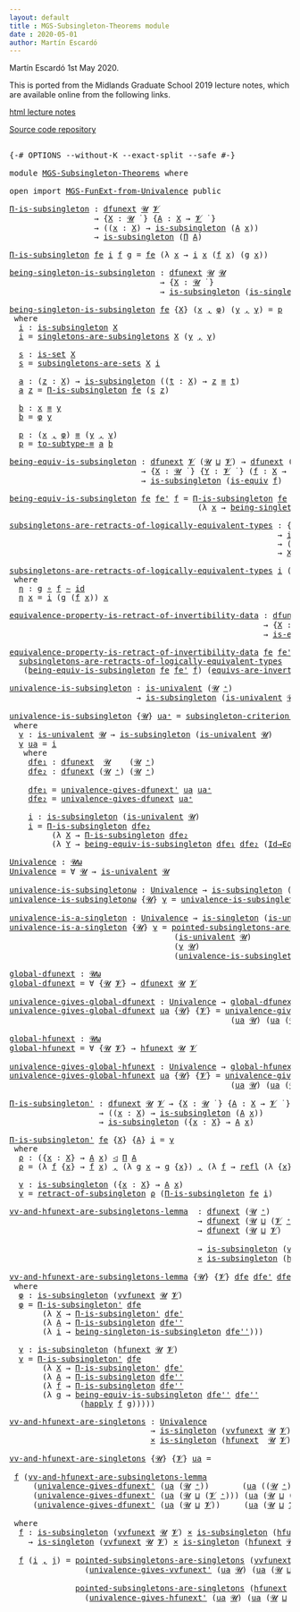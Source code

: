 ```yaml
---
layout: default
title : MGS-Subsingleton-Theorems module
date : 2020-05-01
author: Martín Escardó
---
```


Martín Escardó 1st May 2020.

This is ported from the Midlands Graduate School 2019 lecture notes, which are available online from the following links.

[html lecture notes](https://www.cs.bham.ac.uk/~mhe/HoTT-UF-in-Agda-Lecture-Notes/HoTT-UF-Agda.html)

[Source code repository](https://github.com/martinescardo/HoTT-UF-Agda-Lecture-Notes)

<pre class="Agda">

<a id="256" class="Symbol">{-#</a> <a id="260" class="Keyword">OPTIONS</a> <a id="268" class="Pragma">--without-K</a> <a id="280" class="Pragma">--exact-split</a> <a id="294" class="Pragma">--safe</a> <a id="301" class="Symbol">#-}</a>

<a id="306" class="Keyword">module</a> <a id="313" href="MGS-Subsingleton-Theorems.html" class="Module">MGS-Subsingleton-Theorems</a> <a id="339" class="Keyword">where</a>

<a id="346" class="Keyword">open</a> <a id="351" class="Keyword">import</a> <a id="358" href="MGS-FunExt-from-Univalence.html" class="Module">MGS-FunExt-from-Univalence</a> <a id="385" class="Keyword">public</a>

<a id="Π-is-subsingleton"></a><a id="393" href="MGS-Subsingleton-Theorems.html#393" class="Function">Π-is-subsingleton</a> <a id="411" class="Symbol">:</a> <a id="413" href="MGS-FunExt-from-Univalence.html#2039" class="Function">dfunext</a> <a id="421" href="Universes.html#260" class="Generalizable">𝓤</a> <a id="423" href="Universes.html#262" class="Generalizable">𝓥</a>
                  <a id="443" class="Symbol">→</a> <a id="445" class="Symbol">{</a><a id="446" href="MGS-Subsingleton-Theorems.html#446" class="Bound">X</a> <a id="448" class="Symbol">:</a> <a id="450" href="Universes.html#260" class="Generalizable">𝓤</a> <a id="452" href="Universes.html#403" class="Function Operator">̇</a> <a id="454" class="Symbol">}</a> <a id="456" class="Symbol">{</a><a id="457" href="MGS-Subsingleton-Theorems.html#457" class="Bound">A</a> <a id="459" class="Symbol">:</a> <a id="461" href="MGS-Subsingleton-Theorems.html#446" class="Bound">X</a> <a id="463" class="Symbol">→</a> <a id="465" href="Universes.html#262" class="Generalizable">𝓥</a> <a id="467" href="Universes.html#403" class="Function Operator">̇</a> <a id="469" class="Symbol">}</a>
                  <a id="489" class="Symbol">→</a> <a id="491" class="Symbol">((</a><a id="493" href="MGS-Subsingleton-Theorems.html#493" class="Bound">x</a> <a id="495" class="Symbol">:</a> <a id="497" href="MGS-Subsingleton-Theorems.html#446" class="Bound">X</a><a id="498" class="Symbol">)</a> <a id="500" class="Symbol">→</a> <a id="502" href="MGS-Basic-UF.html#743" class="Function">is-subsingleton</a> <a id="518" class="Symbol">(</a><a id="519" href="MGS-Subsingleton-Theorems.html#457" class="Bound">A</a> <a id="521" href="MGS-Subsingleton-Theorems.html#493" class="Bound">x</a><a id="522" class="Symbol">))</a>
                  <a id="543" class="Symbol">→</a> <a id="545" href="MGS-Basic-UF.html#743" class="Function">is-subsingleton</a> <a id="561" class="Symbol">(</a><a id="562" href="MGS-MLTT.html#3562" class="Function">Π</a> <a id="564" href="MGS-Subsingleton-Theorems.html#457" class="Bound">A</a><a id="565" class="Symbol">)</a>

<a id="568" href="MGS-Subsingleton-Theorems.html#393" class="Function">Π-is-subsingleton</a> <a id="586" href="MGS-Subsingleton-Theorems.html#586" class="Bound">fe</a> <a id="589" href="MGS-Subsingleton-Theorems.html#589" class="Bound">i</a> <a id="591" href="MGS-Subsingleton-Theorems.html#591" class="Bound">f</a> <a id="593" href="MGS-Subsingleton-Theorems.html#593" class="Bound">g</a> <a id="595" class="Symbol">=</a> <a id="597" href="MGS-Subsingleton-Theorems.html#586" class="Bound">fe</a> <a id="600" class="Symbol">(λ</a> <a id="603" href="MGS-Subsingleton-Theorems.html#603" class="Bound">x</a> <a id="605" class="Symbol">→</a> <a id="607" href="MGS-Subsingleton-Theorems.html#589" class="Bound">i</a> <a id="609" href="MGS-Subsingleton-Theorems.html#603" class="Bound">x</a> <a id="611" class="Symbol">(</a><a id="612" href="MGS-Subsingleton-Theorems.html#591" class="Bound">f</a> <a id="614" href="MGS-Subsingleton-Theorems.html#603" class="Bound">x</a><a id="615" class="Symbol">)</a> <a id="617" class="Symbol">(</a><a id="618" href="MGS-Subsingleton-Theorems.html#593" class="Bound">g</a> <a id="620" href="MGS-Subsingleton-Theorems.html#603" class="Bound">x</a><a id="621" class="Symbol">))</a>

<a id="being-singleton-is-subsingleton"></a><a id="625" href="MGS-Subsingleton-Theorems.html#625" class="Function">being-singleton-is-subsingleton</a> <a id="657" class="Symbol">:</a> <a id="659" href="MGS-FunExt-from-Univalence.html#2039" class="Function">dfunext</a> <a id="667" href="Universes.html#260" class="Generalizable">𝓤</a> <a id="669" href="Universes.html#260" class="Generalizable">𝓤</a>
                                <a id="703" class="Symbol">→</a> <a id="705" class="Symbol">{</a><a id="706" href="MGS-Subsingleton-Theorems.html#706" class="Bound">X</a> <a id="708" class="Symbol">:</a> <a id="710" href="Universes.html#260" class="Generalizable">𝓤</a> <a id="712" href="Universes.html#403" class="Function Operator">̇</a> <a id="714" class="Symbol">}</a>
                                <a id="748" class="Symbol">→</a> <a id="750" href="MGS-Basic-UF.html#743" class="Function">is-subsingleton</a> <a id="766" class="Symbol">(</a><a id="767" href="MGS-Basic-UF.html#428" class="Function">is-singleton</a> <a id="780" href="MGS-Subsingleton-Theorems.html#706" class="Bound">X</a><a id="781" class="Symbol">)</a>

<a id="784" href="MGS-Subsingleton-Theorems.html#625" class="Function">being-singleton-is-subsingleton</a> <a id="816" href="MGS-Subsingleton-Theorems.html#816" class="Bound">fe</a> <a id="819" class="Symbol">{</a><a id="820" href="MGS-Subsingleton-Theorems.html#820" class="Bound">X</a><a id="821" class="Symbol">}</a> <a id="823" class="Symbol">(</a><a id="824" href="MGS-Subsingleton-Theorems.html#824" class="Bound">x</a> <a id="826" href="MGS-MLTT.html#2929" class="InductiveConstructor Operator">,</a> <a id="828" href="MGS-Subsingleton-Theorems.html#828" class="Bound">φ</a><a id="829" class="Symbol">)</a> <a id="831" class="Symbol">(</a><a id="832" href="MGS-Subsingleton-Theorems.html#832" class="Bound">y</a> <a id="834" href="MGS-MLTT.html#2929" class="InductiveConstructor Operator">,</a> <a id="836" href="MGS-Subsingleton-Theorems.html#836" class="Bound">γ</a><a id="837" class="Symbol">)</a> <a id="839" class="Symbol">=</a> <a id="841" href="MGS-Subsingleton-Theorems.html#1080" class="Function">p</a>
 <a id="844" class="Keyword">where</a>
  <a id="852" href="MGS-Subsingleton-Theorems.html#852" class="Function">i</a> <a id="854" class="Symbol">:</a> <a id="856" href="MGS-Basic-UF.html#743" class="Function">is-subsingleton</a> <a id="872" href="MGS-Subsingleton-Theorems.html#820" class="Bound">X</a>
  <a id="876" href="MGS-Subsingleton-Theorems.html#852" class="Function">i</a> <a id="878" class="Symbol">=</a> <a id="880" href="MGS-Basic-UF.html#886" class="Function">singletons-are-subsingletons</a> <a id="909" href="MGS-Subsingleton-Theorems.html#820" class="Bound">X</a> <a id="911" class="Symbol">(</a><a id="912" href="MGS-Subsingleton-Theorems.html#832" class="Bound">y</a> <a id="914" href="MGS-MLTT.html#2929" class="InductiveConstructor Operator">,</a> <a id="916" href="MGS-Subsingleton-Theorems.html#836" class="Bound">γ</a><a id="917" class="Symbol">)</a>

  <a id="922" href="MGS-Subsingleton-Theorems.html#922" class="Function">s</a> <a id="924" class="Symbol">:</a> <a id="926" href="MGS-Basic-UF.html#1929" class="Function">is-set</a> <a id="933" href="MGS-Subsingleton-Theorems.html#820" class="Bound">X</a>
  <a id="937" href="MGS-Subsingleton-Theorems.html#922" class="Function">s</a> <a id="939" class="Symbol">=</a> <a id="941" href="MGS-hlevels.html#2545" class="Function">subsingletons-are-sets</a> <a id="964" href="MGS-Subsingleton-Theorems.html#820" class="Bound">X</a> <a id="966" href="MGS-Subsingleton-Theorems.html#852" class="Function">i</a>

  <a id="971" href="MGS-Subsingleton-Theorems.html#971" class="Function">a</a> <a id="973" class="Symbol">:</a> <a id="975" class="Symbol">(</a><a id="976" href="MGS-Subsingleton-Theorems.html#976" class="Bound">z</a> <a id="978" class="Symbol">:</a> <a id="980" href="MGS-Subsingleton-Theorems.html#820" class="Bound">X</a><a id="981" class="Symbol">)</a> <a id="983" class="Symbol">→</a> <a id="985" href="MGS-Basic-UF.html#743" class="Function">is-subsingleton</a> <a id="1001" class="Symbol">((</a><a id="1003" href="MGS-Subsingleton-Theorems.html#1003" class="Bound">t</a> <a id="1005" class="Symbol">:</a> <a id="1007" href="MGS-Subsingleton-Theorems.html#820" class="Bound">X</a><a id="1008" class="Symbol">)</a> <a id="1010" class="Symbol">→</a> <a id="1012" href="MGS-Subsingleton-Theorems.html#976" class="Bound">z</a> <a id="1014" href="MGS-MLTT.html#4207" class="Datatype Operator">≡</a> <a id="1016" href="MGS-Subsingleton-Theorems.html#1003" class="Bound">t</a><a id="1017" class="Symbol">)</a>
  <a id="1021" href="MGS-Subsingleton-Theorems.html#971" class="Function">a</a> <a id="1023" href="MGS-Subsingleton-Theorems.html#1023" class="Bound">z</a> <a id="1025" class="Symbol">=</a> <a id="1027" href="MGS-Subsingleton-Theorems.html#393" class="Function">Π-is-subsingleton</a> <a id="1045" href="MGS-Subsingleton-Theorems.html#816" class="Bound">fe</a> <a id="1048" class="Symbol">(</a><a id="1049" href="MGS-Subsingleton-Theorems.html#922" class="Function">s</a> <a id="1051" href="MGS-Subsingleton-Theorems.html#1023" class="Bound">z</a><a id="1052" class="Symbol">)</a>

  <a id="1057" href="MGS-Subsingleton-Theorems.html#1057" class="Function">b</a> <a id="1059" class="Symbol">:</a> <a id="1061" href="MGS-Subsingleton-Theorems.html#824" class="Bound">x</a> <a id="1063" href="MGS-MLTT.html#4207" class="Datatype Operator">≡</a> <a id="1065" href="MGS-Subsingleton-Theorems.html#832" class="Bound">y</a>
  <a id="1069" href="MGS-Subsingleton-Theorems.html#1057" class="Function">b</a> <a id="1071" class="Symbol">=</a> <a id="1073" href="MGS-Subsingleton-Theorems.html#828" class="Bound">φ</a> <a id="1075" href="MGS-Subsingleton-Theorems.html#832" class="Bound">y</a>

  <a id="1080" href="MGS-Subsingleton-Theorems.html#1080" class="Function">p</a> <a id="1082" class="Symbol">:</a> <a id="1084" class="Symbol">(</a><a id="1085" href="MGS-Subsingleton-Theorems.html#824" class="Bound">x</a> <a id="1087" href="MGS-MLTT.html#2929" class="InductiveConstructor Operator">,</a> <a id="1089" href="MGS-Subsingleton-Theorems.html#828" class="Bound">φ</a><a id="1090" class="Symbol">)</a> <a id="1092" href="MGS-MLTT.html#4207" class="Datatype Operator">≡</a> <a id="1094" class="Symbol">(</a><a id="1095" href="MGS-Subsingleton-Theorems.html#832" class="Bound">y</a> <a id="1097" href="MGS-MLTT.html#2929" class="InductiveConstructor Operator">,</a> <a id="1099" href="MGS-Subsingleton-Theorems.html#836" class="Bound">γ</a><a id="1100" class="Symbol">)</a>
  <a id="1104" href="MGS-Subsingleton-Theorems.html#1080" class="Function">p</a> <a id="1106" class="Symbol">=</a> <a id="1108" href="MGS-Solved-Exercises.html#4076" class="Function">to-subtype-≡</a> <a id="1121" href="MGS-Subsingleton-Theorems.html#971" class="Function">a</a> <a id="1123" href="MGS-Subsingleton-Theorems.html#1057" class="Function">b</a>

<a id="being-equiv-is-subsingleton"></a><a id="1126" href="MGS-Subsingleton-Theorems.html#1126" class="Function">being-equiv-is-subsingleton</a> <a id="1154" class="Symbol">:</a> <a id="1156" href="MGS-FunExt-from-Univalence.html#2039" class="Function">dfunext</a> <a id="1164" href="Universes.html#262" class="Generalizable">𝓥</a> <a id="1166" class="Symbol">(</a><a id="1167" href="Universes.html#260" class="Generalizable">𝓤</a> <a id="1169" href="Agda.Primitive.html#636" class="Primitive Operator">⊔</a> <a id="1171" href="Universes.html#262" class="Generalizable">𝓥</a><a id="1172" class="Symbol">)</a> <a id="1174" class="Symbol">→</a> <a id="1176" href="MGS-FunExt-from-Univalence.html#2039" class="Function">dfunext</a> <a id="1184" class="Symbol">(</a><a id="1185" href="Universes.html#260" class="Generalizable">𝓤</a> <a id="1187" href="Agda.Primitive.html#636" class="Primitive Operator">⊔</a> <a id="1189" href="Universes.html#262" class="Generalizable">𝓥</a><a id="1190" class="Symbol">)</a> <a id="1192" class="Symbol">(</a><a id="1193" href="Universes.html#260" class="Generalizable">𝓤</a> <a id="1195" href="Agda.Primitive.html#636" class="Primitive Operator">⊔</a> <a id="1197" href="Universes.html#262" class="Generalizable">𝓥</a><a id="1198" class="Symbol">)</a>
                            <a id="1228" class="Symbol">→</a> <a id="1230" class="Symbol">{</a><a id="1231" href="MGS-Subsingleton-Theorems.html#1231" class="Bound">X</a> <a id="1233" class="Symbol">:</a> <a id="1235" href="Universes.html#260" class="Generalizable">𝓤</a> <a id="1237" href="Universes.html#403" class="Function Operator">̇</a> <a id="1239" class="Symbol">}</a> <a id="1241" class="Symbol">{</a><a id="1242" href="MGS-Subsingleton-Theorems.html#1242" class="Bound">Y</a> <a id="1244" class="Symbol">:</a> <a id="1246" href="Universes.html#262" class="Generalizable">𝓥</a> <a id="1248" href="Universes.html#403" class="Function Operator">̇</a> <a id="1250" class="Symbol">}</a> <a id="1252" class="Symbol">(</a><a id="1253" href="MGS-Subsingleton-Theorems.html#1253" class="Bound">f</a> <a id="1255" class="Symbol">:</a> <a id="1257" href="MGS-Subsingleton-Theorems.html#1231" class="Bound">X</a> <a id="1259" class="Symbol">→</a> <a id="1261" href="MGS-Subsingleton-Theorems.html#1242" class="Bound">Y</a><a id="1262" class="Symbol">)</a>
                            <a id="1292" class="Symbol">→</a> <a id="1294" href="MGS-Basic-UF.html#743" class="Function">is-subsingleton</a> <a id="1310" class="Symbol">(</a><a id="1311" href="MGS-Equivalences.html#868" class="Function">is-equiv</a> <a id="1320" href="MGS-Subsingleton-Theorems.html#1253" class="Bound">f</a><a id="1321" class="Symbol">)</a>

<a id="1324" href="MGS-Subsingleton-Theorems.html#1126" class="Function">being-equiv-is-subsingleton</a> <a id="1352" href="MGS-Subsingleton-Theorems.html#1352" class="Bound">fe</a> <a id="1355" href="MGS-Subsingleton-Theorems.html#1355" class="Bound">fe&#39;</a> <a id="1359" href="MGS-Subsingleton-Theorems.html#1359" class="Bound">f</a> <a id="1361" class="Symbol">=</a> <a id="1363" href="MGS-Subsingleton-Theorems.html#393" class="Function">Π-is-subsingleton</a> <a id="1381" href="MGS-Subsingleton-Theorems.html#1352" class="Bound">fe</a>
                                        <a id="1424" class="Symbol">(λ</a> <a id="1427" href="MGS-Subsingleton-Theorems.html#1427" class="Bound">x</a> <a id="1429" class="Symbol">→</a> <a id="1431" href="MGS-Subsingleton-Theorems.html#625" class="Function">being-singleton-is-subsingleton</a> <a id="1463" href="MGS-Subsingleton-Theorems.html#1355" class="Bound">fe&#39;</a><a id="1466" class="Symbol">)</a>

<a id="subsingletons-are-retracts-of-logically-equivalent-types"></a><a id="1469" href="MGS-Subsingleton-Theorems.html#1469" class="Function">subsingletons-are-retracts-of-logically-equivalent-types</a> <a id="1526" class="Symbol">:</a> <a id="1528" class="Symbol">{</a><a id="1529" href="MGS-Subsingleton-Theorems.html#1529" class="Bound">X</a> <a id="1531" class="Symbol">:</a> <a id="1533" href="Universes.html#260" class="Generalizable">𝓤</a> <a id="1535" href="Universes.html#403" class="Function Operator">̇</a> <a id="1537" class="Symbol">}</a> <a id="1539" class="Symbol">{</a><a id="1540" href="MGS-Subsingleton-Theorems.html#1540" class="Bound">Y</a> <a id="1542" class="Symbol">:</a> <a id="1544" href="Universes.html#262" class="Generalizable">𝓥</a> <a id="1546" href="Universes.html#403" class="Function Operator">̇</a> <a id="1548" class="Symbol">}</a>
                                                         <a id="1607" class="Symbol">→</a> <a id="1609" href="MGS-Basic-UF.html#743" class="Function">is-subsingleton</a> <a id="1625" href="MGS-Subsingleton-Theorems.html#1529" class="Bound">X</a>
                                                         <a id="1684" class="Symbol">→</a> <a id="1686" class="Symbol">(</a><a id="1687" href="MGS-Subsingleton-Theorems.html#1529" class="Bound">X</a> <a id="1689" href="MGS-MLTT.html#7080" class="Function Operator">⇔</a> <a id="1691" href="MGS-Subsingleton-Theorems.html#1540" class="Bound">Y</a><a id="1692" class="Symbol">)</a>
                                                         <a id="1751" class="Symbol">→</a> <a id="1753" href="MGS-Subsingleton-Theorems.html#1529" class="Bound">X</a> <a id="1755" href="MGS-Retracts.html#480" class="Function Operator">◁</a> <a id="1757" href="MGS-Subsingleton-Theorems.html#1540" class="Bound">Y</a>

<a id="1760" href="MGS-Subsingleton-Theorems.html#1469" class="Function">subsingletons-are-retracts-of-logically-equivalent-types</a> <a id="1817" href="MGS-Subsingleton-Theorems.html#1817" class="Bound">i</a> <a id="1819" class="Symbol">(</a><a id="1820" href="MGS-Subsingleton-Theorems.html#1820" class="Bound">f</a> <a id="1822" href="MGS-MLTT.html#2929" class="InductiveConstructor Operator">,</a> <a id="1824" href="MGS-Subsingleton-Theorems.html#1824" class="Bound">g</a><a id="1825" class="Symbol">)</a> <a id="1827" class="Symbol">=</a> <a id="1829" href="MGS-Subsingleton-Theorems.html#1824" class="Bound">g</a> <a id="1831" href="MGS-MLTT.html#2929" class="InductiveConstructor Operator">,</a> <a id="1833" href="MGS-Subsingleton-Theorems.html#1820" class="Bound">f</a> <a id="1835" href="MGS-MLTT.html#2929" class="InductiveConstructor Operator">,</a> <a id="1837" href="MGS-Subsingleton-Theorems.html#1848" class="Function">η</a>
 <a id="1840" class="Keyword">where</a>
  <a id="1848" href="MGS-Subsingleton-Theorems.html#1848" class="Function">η</a> <a id="1850" class="Symbol">:</a> <a id="1852" href="MGS-Subsingleton-Theorems.html#1824" class="Bound">g</a> <a id="1854" href="MGS-MLTT.html#3813" class="Function Operator">∘</a> <a id="1856" href="MGS-Subsingleton-Theorems.html#1820" class="Bound">f</a> <a id="1858" href="MGS-MLTT.html#6747" class="Function Operator">∼</a> <a id="1860" href="MGS-MLTT.html#3744" class="Function">id</a>
  <a id="1865" href="MGS-Subsingleton-Theorems.html#1848" class="Function">η</a> <a id="1867" href="MGS-Subsingleton-Theorems.html#1867" class="Bound">x</a> <a id="1869" class="Symbol">=</a> <a id="1871" href="MGS-Subsingleton-Theorems.html#1817" class="Bound">i</a> <a id="1873" class="Symbol">(</a><a id="1874" href="MGS-Subsingleton-Theorems.html#1824" class="Bound">g</a> <a id="1876" class="Symbol">(</a><a id="1877" href="MGS-Subsingleton-Theorems.html#1820" class="Bound">f</a> <a id="1879" href="MGS-Subsingleton-Theorems.html#1867" class="Bound">x</a><a id="1880" class="Symbol">))</a> <a id="1883" href="MGS-Subsingleton-Theorems.html#1867" class="Bound">x</a>

<a id="equivalence-property-is-retract-of-invertibility-data"></a><a id="1886" href="MGS-Subsingleton-Theorems.html#1886" class="Function">equivalence-property-is-retract-of-invertibility-data</a> <a id="1940" class="Symbol">:</a> <a id="1942" href="MGS-FunExt-from-Univalence.html#2039" class="Function">dfunext</a> <a id="1950" href="Universes.html#262" class="Generalizable">𝓥</a> <a id="1952" class="Symbol">(</a><a id="1953" href="Universes.html#260" class="Generalizable">𝓤</a> <a id="1955" href="Agda.Primitive.html#636" class="Primitive Operator">⊔</a> <a id="1957" href="Universes.html#262" class="Generalizable">𝓥</a><a id="1958" class="Symbol">)</a> <a id="1960" class="Symbol">→</a> <a id="1962" href="MGS-FunExt-from-Univalence.html#2039" class="Function">dfunext</a> <a id="1970" class="Symbol">(</a><a id="1971" href="Universes.html#260" class="Generalizable">𝓤</a> <a id="1973" href="Agda.Primitive.html#636" class="Primitive Operator">⊔</a> <a id="1975" href="Universes.html#262" class="Generalizable">𝓥</a><a id="1976" class="Symbol">)</a> <a id="1978" class="Symbol">(</a><a id="1979" href="Universes.html#260" class="Generalizable">𝓤</a> <a id="1981" href="Agda.Primitive.html#636" class="Primitive Operator">⊔</a> <a id="1983" href="Universes.html#262" class="Generalizable">𝓥</a><a id="1984" class="Symbol">)</a>
                                                      <a id="2040" class="Symbol">→</a> <a id="2042" class="Symbol">{</a><a id="2043" href="MGS-Subsingleton-Theorems.html#2043" class="Bound">X</a> <a id="2045" class="Symbol">:</a> <a id="2047" href="Universes.html#260" class="Generalizable">𝓤</a> <a id="2049" href="Universes.html#403" class="Function Operator">̇</a> <a id="2051" class="Symbol">}</a> <a id="2053" class="Symbol">{</a><a id="2054" href="MGS-Subsingleton-Theorems.html#2054" class="Bound">Y</a> <a id="2056" class="Symbol">:</a> <a id="2058" href="Universes.html#262" class="Generalizable">𝓥</a> <a id="2060" href="Universes.html#403" class="Function Operator">̇</a> <a id="2062" class="Symbol">}</a> <a id="2064" class="Symbol">(</a><a id="2065" href="MGS-Subsingleton-Theorems.html#2065" class="Bound">f</a> <a id="2067" class="Symbol">:</a> <a id="2069" href="MGS-Subsingleton-Theorems.html#2043" class="Bound">X</a> <a id="2071" class="Symbol">→</a> <a id="2073" href="MGS-Subsingleton-Theorems.html#2054" class="Bound">Y</a><a id="2074" class="Symbol">)</a>
                                                      <a id="2130" class="Symbol">→</a> <a id="2132" href="MGS-Equivalences.html#868" class="Function">is-equiv</a> <a id="2141" href="MGS-Subsingleton-Theorems.html#2065" class="Bound">f</a> <a id="2143" href="MGS-Retracts.html#480" class="Function Operator">◁</a> <a id="2145" href="MGS-Equivalences.html#370" class="Function">invertible</a> <a id="2156" href="MGS-Subsingleton-Theorems.html#2065" class="Bound">f</a>

<a id="2159" href="MGS-Subsingleton-Theorems.html#1886" class="Function">equivalence-property-is-retract-of-invertibility-data</a> <a id="2213" href="MGS-Subsingleton-Theorems.html#2213" class="Bound">fe</a> <a id="2216" href="MGS-Subsingleton-Theorems.html#2216" class="Bound">fe&#39;</a> <a id="2220" href="MGS-Subsingleton-Theorems.html#2220" class="Bound">f</a> <a id="2222" class="Symbol">=</a>
  <a id="2226" href="MGS-Subsingleton-Theorems.html#1469" class="Function">subsingletons-are-retracts-of-logically-equivalent-types</a>
   <a id="2286" class="Symbol">(</a><a id="2287" href="MGS-Subsingleton-Theorems.html#1126" class="Function">being-equiv-is-subsingleton</a> <a id="2315" href="MGS-Subsingleton-Theorems.html#2213" class="Bound">fe</a> <a id="2318" href="MGS-Subsingleton-Theorems.html#2216" class="Bound">fe&#39;</a> <a id="2322" href="MGS-Subsingleton-Theorems.html#2220" class="Bound">f</a><a id="2323" class="Symbol">)</a> <a id="2325" class="Symbol">(</a><a id="2326" href="MGS-Equivalences.html#1862" class="Function">equivs-are-invertible</a> <a id="2348" href="MGS-Subsingleton-Theorems.html#2220" class="Bound">f</a> <a id="2350" href="MGS-MLTT.html#2929" class="InductiveConstructor Operator">,</a> <a id="2352" href="MGS-Equivalences.html#2127" class="Function">invertibles-are-equivs</a> <a id="2375" href="MGS-Subsingleton-Theorems.html#2220" class="Bound">f</a><a id="2376" class="Symbol">)</a>

<a id="univalence-is-subsingleton"></a><a id="2379" href="MGS-Subsingleton-Theorems.html#2379" class="Function">univalence-is-subsingleton</a> <a id="2406" class="Symbol">:</a> <a id="2408" href="MGS-Univalence.html#438" class="Function">is-univalent</a> <a id="2421" class="Symbol">(</a><a id="2422" href="Universes.html#260" class="Generalizable">𝓤</a> <a id="2424" href="Universes.html#181" class="Primitive Operator">⁺</a><a id="2425" class="Symbol">)</a>
                           <a id="2454" class="Symbol">→</a> <a id="2456" href="MGS-Basic-UF.html#743" class="Function">is-subsingleton</a> <a id="2472" class="Symbol">(</a><a id="2473" href="MGS-Univalence.html#438" class="Function">is-univalent</a> <a id="2486" href="Universes.html#260" class="Generalizable">𝓤</a><a id="2487" class="Symbol">)</a>

<a id="2490" href="MGS-Subsingleton-Theorems.html#2379" class="Function">univalence-is-subsingleton</a> <a id="2517" class="Symbol">{</a><a id="2518" href="MGS-Subsingleton-Theorems.html#2518" class="Bound">𝓤</a><a id="2519" class="Symbol">}</a> <a id="2521" href="MGS-Subsingleton-Theorems.html#2521" class="Bound">ua⁺</a> <a id="2525" class="Symbol">=</a> <a id="2527" href="MGS-Solved-Exercises.html#504" class="Function">subsingleton-criterion&#39;</a> <a id="2551" href="MGS-Subsingleton-Theorems.html#2562" class="Function">γ</a>
 <a id="2554" class="Keyword">where</a>
  <a id="2562" href="MGS-Subsingleton-Theorems.html#2562" class="Function">γ</a> <a id="2564" class="Symbol">:</a> <a id="2566" href="MGS-Univalence.html#438" class="Function">is-univalent</a> <a id="2579" href="MGS-Subsingleton-Theorems.html#2518" class="Bound">𝓤</a> <a id="2581" class="Symbol">→</a> <a id="2583" href="MGS-Basic-UF.html#743" class="Function">is-subsingleton</a> <a id="2599" class="Symbol">(</a><a id="2600" href="MGS-Univalence.html#438" class="Function">is-univalent</a> <a id="2613" href="MGS-Subsingleton-Theorems.html#2518" class="Bound">𝓤</a><a id="2614" class="Symbol">)</a>
  <a id="2618" href="MGS-Subsingleton-Theorems.html#2562" class="Function">γ</a> <a id="2620" href="MGS-Subsingleton-Theorems.html#2620" class="Bound">ua</a> <a id="2623" class="Symbol">=</a> <a id="2625" href="MGS-Subsingleton-Theorems.html#2788" class="Function">i</a>
   <a id="2630" class="Keyword">where</a>
    <a id="2640" href="MGS-Subsingleton-Theorems.html#2640" class="Function">dfe₁</a> <a id="2645" class="Symbol">:</a> <a id="2647" href="MGS-FunExt-from-Univalence.html#2039" class="Function">dfunext</a>  <a id="2656" href="MGS-Subsingleton-Theorems.html#2518" class="Bound">𝓤</a>    <a id="2661" class="Symbol">(</a><a id="2662" href="MGS-Subsingleton-Theorems.html#2518" class="Bound">𝓤</a> <a id="2664" href="Universes.html#181" class="Primitive Operator">⁺</a><a id="2665" class="Symbol">)</a>
    <a id="2671" href="MGS-Subsingleton-Theorems.html#2671" class="Function">dfe₂</a> <a id="2676" class="Symbol">:</a> <a id="2678" href="MGS-FunExt-from-Univalence.html#2039" class="Function">dfunext</a> <a id="2686" class="Symbol">(</a><a id="2687" href="MGS-Subsingleton-Theorems.html#2518" class="Bound">𝓤</a> <a id="2689" href="Universes.html#181" class="Primitive Operator">⁺</a><a id="2690" class="Symbol">)</a> <a id="2692" class="Symbol">(</a><a id="2693" href="MGS-Subsingleton-Theorems.html#2518" class="Bound">𝓤</a> <a id="2695" href="Universes.html#181" class="Primitive Operator">⁺</a><a id="2696" class="Symbol">)</a>

    <a id="2703" href="MGS-Subsingleton-Theorems.html#2640" class="Function">dfe₁</a> <a id="2708" class="Symbol">=</a> <a id="2710" href="MGS-FunExt-from-Univalence.html#5377" class="Function">univalence-gives-dfunext&#39;</a> <a id="2736" href="MGS-Subsingleton-Theorems.html#2620" class="Bound">ua</a> <a id="2739" href="MGS-Subsingleton-Theorems.html#2521" class="Bound">ua⁺</a>
    <a id="2747" href="MGS-Subsingleton-Theorems.html#2671" class="Function">dfe₂</a> <a id="2752" class="Symbol">=</a> <a id="2754" href="MGS-FunExt-from-Univalence.html#5683" class="Function">univalence-gives-dfunext</a> <a id="2779" href="MGS-Subsingleton-Theorems.html#2521" class="Bound">ua⁺</a>

    <a id="2788" href="MGS-Subsingleton-Theorems.html#2788" class="Function">i</a> <a id="2790" class="Symbol">:</a> <a id="2792" href="MGS-Basic-UF.html#743" class="Function">is-subsingleton</a> <a id="2808" class="Symbol">(</a><a id="2809" href="MGS-Univalence.html#438" class="Function">is-univalent</a> <a id="2822" href="MGS-Subsingleton-Theorems.html#2518" class="Bound">𝓤</a><a id="2823" class="Symbol">)</a>
    <a id="2829" href="MGS-Subsingleton-Theorems.html#2788" class="Function">i</a> <a id="2831" class="Symbol">=</a> <a id="2833" href="MGS-Subsingleton-Theorems.html#393" class="Function">Π-is-subsingleton</a> <a id="2851" href="MGS-Subsingleton-Theorems.html#2671" class="Function">dfe₂</a>
         <a id="2865" class="Symbol">(λ</a> <a id="2868" href="MGS-Subsingleton-Theorems.html#2868" class="Bound">X</a> <a id="2870" class="Symbol">→</a> <a id="2872" href="MGS-Subsingleton-Theorems.html#393" class="Function">Π-is-subsingleton</a> <a id="2890" href="MGS-Subsingleton-Theorems.html#2671" class="Function">dfe₂</a>
         <a id="2904" class="Symbol">(λ</a> <a id="2907" href="MGS-Subsingleton-Theorems.html#2907" class="Bound">Y</a> <a id="2909" class="Symbol">→</a> <a id="2911" href="MGS-Subsingleton-Theorems.html#1126" class="Function">being-equiv-is-subsingleton</a> <a id="2939" href="MGS-Subsingleton-Theorems.html#2640" class="Function">dfe₁</a> <a id="2944" href="MGS-Subsingleton-Theorems.html#2671" class="Function">dfe₂</a> <a id="2949" class="Symbol">(</a><a id="2950" href="MGS-Univalence.html#372" class="Function">Id→Eq</a> <a id="2956" href="MGS-Subsingleton-Theorems.html#2868" class="Bound">X</a> <a id="2958" href="MGS-Subsingleton-Theorems.html#2907" class="Bound">Y</a><a id="2959" class="Symbol">)))</a>

<a id="Univalence"></a><a id="2964" href="MGS-Subsingleton-Theorems.html#2964" class="Function">Univalence</a> <a id="2975" class="Symbol">:</a> <a id="2977" href="Universes.html#234" class="Primitive">𝓤ω</a>
<a id="2980" href="MGS-Subsingleton-Theorems.html#2964" class="Function">Univalence</a> <a id="2991" class="Symbol">=</a> <a id="2993" class="Symbol">∀</a> <a id="2995" href="MGS-Subsingleton-Theorems.html#2995" class="Bound">𝓤</a> <a id="2997" class="Symbol">→</a> <a id="2999" href="MGS-Univalence.html#438" class="Function">is-univalent</a> <a id="3012" href="MGS-Subsingleton-Theorems.html#2995" class="Bound">𝓤</a>

<a id="univalence-is-subsingletonω"></a><a id="3015" href="MGS-Subsingleton-Theorems.html#3015" class="Function">univalence-is-subsingletonω</a> <a id="3043" class="Symbol">:</a> <a id="3045" href="MGS-Subsingleton-Theorems.html#2964" class="Function">Univalence</a> <a id="3056" class="Symbol">→</a> <a id="3058" href="MGS-Basic-UF.html#743" class="Function">is-subsingleton</a> <a id="3074" class="Symbol">(</a><a id="3075" href="MGS-Univalence.html#438" class="Function">is-univalent</a> <a id="3088" href="Universes.html#260" class="Generalizable">𝓤</a><a id="3089" class="Symbol">)</a>
<a id="3091" href="MGS-Subsingleton-Theorems.html#3015" class="Function">univalence-is-subsingletonω</a> <a id="3119" class="Symbol">{</a><a id="3120" href="MGS-Subsingleton-Theorems.html#3120" class="Bound">𝓤</a><a id="3121" class="Symbol">}</a> <a id="3123" href="MGS-Subsingleton-Theorems.html#3123" class="Bound">γ</a> <a id="3125" class="Symbol">=</a> <a id="3127" href="MGS-Subsingleton-Theorems.html#2379" class="Function">univalence-is-subsingleton</a> <a id="3154" class="Symbol">(</a><a id="3155" href="MGS-Subsingleton-Theorems.html#3123" class="Bound">γ</a> <a id="3157" class="Symbol">(</a><a id="3158" href="MGS-Subsingleton-Theorems.html#3120" class="Bound">𝓤</a> <a id="3160" href="Universes.html#181" class="Primitive Operator">⁺</a><a id="3161" class="Symbol">))</a>

<a id="univalence-is-a-singleton"></a><a id="3165" href="MGS-Subsingleton-Theorems.html#3165" class="Function">univalence-is-a-singleton</a> <a id="3191" class="Symbol">:</a> <a id="3193" href="MGS-Subsingleton-Theorems.html#2964" class="Function">Univalence</a> <a id="3204" class="Symbol">→</a> <a id="3206" href="MGS-Basic-UF.html#428" class="Function">is-singleton</a> <a id="3219" class="Symbol">(</a><a id="3220" href="MGS-Univalence.html#438" class="Function">is-univalent</a> <a id="3233" href="Universes.html#260" class="Generalizable">𝓤</a><a id="3234" class="Symbol">)</a>
<a id="3236" href="MGS-Subsingleton-Theorems.html#3165" class="Function">univalence-is-a-singleton</a> <a id="3262" class="Symbol">{</a><a id="3263" href="MGS-Subsingleton-Theorems.html#3263" class="Bound">𝓤</a><a id="3264" class="Symbol">}</a> <a id="3266" href="MGS-Subsingleton-Theorems.html#3266" class="Bound">γ</a> <a id="3268" class="Symbol">=</a> <a id="3270" href="MGS-Basic-UF.html#1240" class="Function">pointed-subsingletons-are-singletons</a>
                                   <a id="3342" class="Symbol">(</a><a id="3343" href="MGS-Univalence.html#438" class="Function">is-univalent</a> <a id="3356" href="MGS-Subsingleton-Theorems.html#3263" class="Bound">𝓤</a><a id="3357" class="Symbol">)</a>
                                   <a id="3394" class="Symbol">(</a><a id="3395" href="MGS-Subsingleton-Theorems.html#3266" class="Bound">γ</a> <a id="3397" href="MGS-Subsingleton-Theorems.html#3263" class="Bound">𝓤</a><a id="3398" class="Symbol">)</a>
                                   <a id="3435" class="Symbol">(</a><a id="3436" href="MGS-Subsingleton-Theorems.html#3015" class="Function">univalence-is-subsingletonω</a> <a id="3464" href="MGS-Subsingleton-Theorems.html#3266" class="Bound">γ</a><a id="3465" class="Symbol">)</a>

<a id="global-dfunext"></a><a id="3468" href="MGS-Subsingleton-Theorems.html#3468" class="Function">global-dfunext</a> <a id="3483" class="Symbol">:</a> <a id="3485" href="Universes.html#234" class="Primitive">𝓤ω</a>
<a id="3488" href="MGS-Subsingleton-Theorems.html#3468" class="Function">global-dfunext</a> <a id="3503" class="Symbol">=</a> <a id="3505" class="Symbol">∀</a> <a id="3507" class="Symbol">{</a><a id="3508" href="MGS-Subsingleton-Theorems.html#3508" class="Bound">𝓤</a> <a id="3510" href="MGS-Subsingleton-Theorems.html#3510" class="Bound">𝓥</a><a id="3511" class="Symbol">}</a> <a id="3513" class="Symbol">→</a> <a id="3515" href="MGS-FunExt-from-Univalence.html#2039" class="Function">dfunext</a> <a id="3523" href="MGS-Subsingleton-Theorems.html#3508" class="Bound">𝓤</a> <a id="3525" href="MGS-Subsingleton-Theorems.html#3510" class="Bound">𝓥</a>

<a id="univalence-gives-global-dfunext"></a><a id="3528" href="MGS-Subsingleton-Theorems.html#3528" class="Function">univalence-gives-global-dfunext</a> <a id="3560" class="Symbol">:</a> <a id="3562" href="MGS-Subsingleton-Theorems.html#2964" class="Function">Univalence</a> <a id="3573" class="Symbol">→</a> <a id="3575" href="MGS-Subsingleton-Theorems.html#3468" class="Function">global-dfunext</a>
<a id="3590" href="MGS-Subsingleton-Theorems.html#3528" class="Function">univalence-gives-global-dfunext</a> <a id="3622" href="MGS-Subsingleton-Theorems.html#3622" class="Bound">ua</a> <a id="3625" class="Symbol">{</a><a id="3626" href="MGS-Subsingleton-Theorems.html#3626" class="Bound">𝓤</a><a id="3627" class="Symbol">}</a> <a id="3629" class="Symbol">{</a><a id="3630" href="MGS-Subsingleton-Theorems.html#3630" class="Bound">𝓥</a><a id="3631" class="Symbol">}</a> <a id="3633" class="Symbol">=</a> <a id="3635" href="MGS-FunExt-from-Univalence.html#5377" class="Function">univalence-gives-dfunext&#39;</a>
                                               <a id="3708" class="Symbol">(</a><a id="3709" href="MGS-Subsingleton-Theorems.html#3622" class="Bound">ua</a> <a id="3712" href="MGS-Subsingleton-Theorems.html#3626" class="Bound">𝓤</a><a id="3713" class="Symbol">)</a> <a id="3715" class="Symbol">(</a><a id="3716" href="MGS-Subsingleton-Theorems.html#3622" class="Bound">ua</a> <a id="3719" class="Symbol">(</a><a id="3720" href="MGS-Subsingleton-Theorems.html#3626" class="Bound">𝓤</a> <a id="3722" href="Agda.Primitive.html#636" class="Primitive Operator">⊔</a> <a id="3724" href="MGS-Subsingleton-Theorems.html#3630" class="Bound">𝓥</a><a id="3725" class="Symbol">))</a>

<a id="global-hfunext"></a><a id="3729" href="MGS-Subsingleton-Theorems.html#3729" class="Function">global-hfunext</a> <a id="3744" class="Symbol">:</a> <a id="3746" href="Universes.html#234" class="Primitive">𝓤ω</a>
<a id="3749" href="MGS-Subsingleton-Theorems.html#3729" class="Function">global-hfunext</a> <a id="3764" class="Symbol">=</a> <a id="3766" class="Symbol">∀</a> <a id="3768" class="Symbol">{</a><a id="3769" href="MGS-Subsingleton-Theorems.html#3769" class="Bound">𝓤</a> <a id="3771" href="MGS-Subsingleton-Theorems.html#3771" class="Bound">𝓥</a><a id="3772" class="Symbol">}</a> <a id="3774" class="Symbol">→</a> <a id="3776" href="MGS-FunExt-from-Univalence.html#2235" class="Function">hfunext</a> <a id="3784" href="MGS-Subsingleton-Theorems.html#3769" class="Bound">𝓤</a> <a id="3786" href="MGS-Subsingleton-Theorems.html#3771" class="Bound">𝓥</a>

<a id="univalence-gives-global-hfunext"></a><a id="3789" href="MGS-Subsingleton-Theorems.html#3789" class="Function">univalence-gives-global-hfunext</a> <a id="3821" class="Symbol">:</a> <a id="3823" href="MGS-Subsingleton-Theorems.html#2964" class="Function">Univalence</a> <a id="3834" class="Symbol">→</a> <a id="3836" href="MGS-Subsingleton-Theorems.html#3729" class="Function">global-hfunext</a>
<a id="3851" href="MGS-Subsingleton-Theorems.html#3789" class="Function">univalence-gives-global-hfunext</a> <a id="3883" href="MGS-Subsingleton-Theorems.html#3883" class="Bound">ua</a> <a id="3886" class="Symbol">{</a><a id="3887" href="MGS-Subsingleton-Theorems.html#3887" class="Bound">𝓤</a><a id="3888" class="Symbol">}</a> <a id="3890" class="Symbol">{</a><a id="3891" href="MGS-Subsingleton-Theorems.html#3891" class="Bound">𝓥</a><a id="3892" class="Symbol">}</a> <a id="3894" class="Symbol">=</a> <a id="3896" href="MGS-FunExt-from-Univalence.html#5459" class="Function">univalence-gives-hfunext&#39;</a>
                                               <a id="3969" class="Symbol">(</a><a id="3970" href="MGS-Subsingleton-Theorems.html#3883" class="Bound">ua</a> <a id="3973" href="MGS-Subsingleton-Theorems.html#3887" class="Bound">𝓤</a><a id="3974" class="Symbol">)</a> <a id="3976" class="Symbol">(</a><a id="3977" href="MGS-Subsingleton-Theorems.html#3883" class="Bound">ua</a> <a id="3980" class="Symbol">(</a><a id="3981" href="MGS-Subsingleton-Theorems.html#3887" class="Bound">𝓤</a> <a id="3983" href="Agda.Primitive.html#636" class="Primitive Operator">⊔</a> <a id="3985" href="MGS-Subsingleton-Theorems.html#3891" class="Bound">𝓥</a><a id="3986" class="Symbol">))</a>

<a id="Π-is-subsingleton&#39;"></a><a id="3990" href="MGS-Subsingleton-Theorems.html#3990" class="Function">Π-is-subsingleton&#39;</a> <a id="4009" class="Symbol">:</a> <a id="4011" href="MGS-FunExt-from-Univalence.html#2039" class="Function">dfunext</a> <a id="4019" href="Universes.html#260" class="Generalizable">𝓤</a> <a id="4021" href="Universes.html#262" class="Generalizable">𝓥</a> <a id="4023" class="Symbol">→</a> <a id="4025" class="Symbol">{</a><a id="4026" href="MGS-Subsingleton-Theorems.html#4026" class="Bound">X</a> <a id="4028" class="Symbol">:</a> <a id="4030" href="Universes.html#260" class="Generalizable">𝓤</a> <a id="4032" href="Universes.html#403" class="Function Operator">̇</a> <a id="4034" class="Symbol">}</a> <a id="4036" class="Symbol">{</a><a id="4037" href="MGS-Subsingleton-Theorems.html#4037" class="Bound">A</a> <a id="4039" class="Symbol">:</a> <a id="4041" href="MGS-Subsingleton-Theorems.html#4026" class="Bound">X</a> <a id="4043" class="Symbol">→</a> <a id="4045" href="Universes.html#262" class="Generalizable">𝓥</a> <a id="4047" href="Universes.html#403" class="Function Operator">̇</a> <a id="4049" class="Symbol">}</a>
                   <a id="4070" class="Symbol">→</a> <a id="4072" class="Symbol">((</a><a id="4074" href="MGS-Subsingleton-Theorems.html#4074" class="Bound">x</a> <a id="4076" class="Symbol">:</a> <a id="4078" href="MGS-Subsingleton-Theorems.html#4026" class="Bound">X</a><a id="4079" class="Symbol">)</a> <a id="4081" class="Symbol">→</a> <a id="4083" href="MGS-Basic-UF.html#743" class="Function">is-subsingleton</a> <a id="4099" class="Symbol">(</a><a id="4100" href="MGS-Subsingleton-Theorems.html#4037" class="Bound">A</a> <a id="4102" href="MGS-Subsingleton-Theorems.html#4074" class="Bound">x</a><a id="4103" class="Symbol">))</a>
                   <a id="4125" class="Symbol">→</a> <a id="4127" href="MGS-Basic-UF.html#743" class="Function">is-subsingleton</a> <a id="4143" class="Symbol">({</a><a id="4145" href="MGS-Subsingleton-Theorems.html#4145" class="Bound">x</a> <a id="4147" class="Symbol">:</a> <a id="4149" href="MGS-Subsingleton-Theorems.html#4026" class="Bound">X</a><a id="4150" class="Symbol">}</a> <a id="4152" class="Symbol">→</a> <a id="4154" href="MGS-Subsingleton-Theorems.html#4037" class="Bound">A</a> <a id="4156" href="MGS-Subsingleton-Theorems.html#4145" class="Bound">x</a><a id="4157" class="Symbol">)</a>

<a id="4160" href="MGS-Subsingleton-Theorems.html#3990" class="Function">Π-is-subsingleton&#39;</a> <a id="4179" href="MGS-Subsingleton-Theorems.html#4179" class="Bound">fe</a> <a id="4182" class="Symbol">{</a><a id="4183" href="MGS-Subsingleton-Theorems.html#4183" class="Bound">X</a><a id="4184" class="Symbol">}</a> <a id="4186" class="Symbol">{</a><a id="4187" href="MGS-Subsingleton-Theorems.html#4187" class="Bound">A</a><a id="4188" class="Symbol">}</a> <a id="4190" href="MGS-Subsingleton-Theorems.html#4190" class="Bound">i</a> <a id="4192" class="Symbol">=</a> <a id="4194" href="MGS-Subsingleton-Theorems.html#4301" class="Function">γ</a>
 <a id="4197" class="Keyword">where</a>
  <a id="4205" href="MGS-Subsingleton-Theorems.html#4205" class="Function">ρ</a> <a id="4207" class="Symbol">:</a> <a id="4209" class="Symbol">({</a><a id="4211" href="MGS-Subsingleton-Theorems.html#4211" class="Bound">x</a> <a id="4213" class="Symbol">:</a> <a id="4215" href="MGS-Subsingleton-Theorems.html#4183" class="Bound">X</a><a id="4216" class="Symbol">}</a> <a id="4218" class="Symbol">→</a> <a id="4220" href="MGS-Subsingleton-Theorems.html#4187" class="Bound">A</a> <a id="4222" href="MGS-Subsingleton-Theorems.html#4211" class="Bound">x</a><a id="4223" class="Symbol">)</a> <a id="4225" href="MGS-Retracts.html#480" class="Function Operator">◁</a> <a id="4227" href="MGS-MLTT.html#3562" class="Function">Π</a> <a id="4229" href="MGS-Subsingleton-Theorems.html#4187" class="Bound">A</a>
  <a id="4233" href="MGS-Subsingleton-Theorems.html#4205" class="Function">ρ</a> <a id="4235" class="Symbol">=</a> <a id="4237" class="Symbol">(λ</a> <a id="4240" href="MGS-Subsingleton-Theorems.html#4240" class="Bound">f</a> <a id="4242" class="Symbol">{</a><a id="4243" href="MGS-Subsingleton-Theorems.html#4243" class="Bound">x</a><a id="4244" class="Symbol">}</a> <a id="4246" class="Symbol">→</a> <a id="4248" href="MGS-Subsingleton-Theorems.html#4240" class="Bound">f</a> <a id="4250" href="MGS-Subsingleton-Theorems.html#4243" class="Bound">x</a><a id="4251" class="Symbol">)</a> <a id="4253" href="MGS-MLTT.html#2929" class="InductiveConstructor Operator">,</a> <a id="4255" class="Symbol">(λ</a> <a id="4258" href="MGS-Subsingleton-Theorems.html#4258" class="Bound">g</a> <a id="4260" href="MGS-Subsingleton-Theorems.html#4260" class="Bound">x</a> <a id="4262" class="Symbol">→</a> <a id="4264" href="MGS-Subsingleton-Theorems.html#4258" class="Bound">g</a> <a id="4266" class="Symbol">{</a><a id="4267" href="MGS-Subsingleton-Theorems.html#4260" class="Bound">x</a><a id="4268" class="Symbol">})</a> <a id="4271" href="MGS-MLTT.html#2929" class="InductiveConstructor Operator">,</a> <a id="4273" class="Symbol">(λ</a> <a id="4276" href="MGS-Subsingleton-Theorems.html#4276" class="Bound">f</a> <a id="4278" class="Symbol">→</a> <a id="4280" href="MGS-MLTT.html#4242" class="InductiveConstructor">refl</a> <a id="4285" class="Symbol">(λ</a> <a id="4288" class="Symbol">{</a><a id="4289" href="MGS-Subsingleton-Theorems.html#4289" class="Bound">x</a><a id="4290" class="Symbol">}</a> <a id="4292" class="Symbol">→</a> <a id="4294" href="MGS-Subsingleton-Theorems.html#4276" class="Bound">f</a><a id="4295" class="Symbol">))</a>

  <a id="4301" href="MGS-Subsingleton-Theorems.html#4301" class="Function">γ</a> <a id="4303" class="Symbol">:</a> <a id="4305" href="MGS-Basic-UF.html#743" class="Function">is-subsingleton</a> <a id="4321" class="Symbol">({</a><a id="4323" href="MGS-Subsingleton-Theorems.html#4323" class="Bound">x</a> <a id="4325" class="Symbol">:</a> <a id="4327" href="MGS-Subsingleton-Theorems.html#4183" class="Bound">X</a><a id="4328" class="Symbol">}</a> <a id="4330" class="Symbol">→</a> <a id="4332" href="MGS-Subsingleton-Theorems.html#4187" class="Bound">A</a> <a id="4334" href="MGS-Subsingleton-Theorems.html#4323" class="Bound">x</a><a id="4335" class="Symbol">)</a>
  <a id="4339" href="MGS-Subsingleton-Theorems.html#4301" class="Function">γ</a> <a id="4341" class="Symbol">=</a> <a id="4343" href="MGS-Solved-Exercises.html#636" class="Function">retract-of-subsingleton</a> <a id="4367" href="MGS-Subsingleton-Theorems.html#4205" class="Function">ρ</a> <a id="4369" class="Symbol">(</a><a id="4370" href="MGS-Subsingleton-Theorems.html#393" class="Function">Π-is-subsingleton</a> <a id="4388" href="MGS-Subsingleton-Theorems.html#4179" class="Bound">fe</a> <a id="4391" href="MGS-Subsingleton-Theorems.html#4190" class="Bound">i</a><a id="4392" class="Symbol">)</a>

<a id="vv-and-hfunext-are-subsingletons-lemma"></a><a id="4395" href="MGS-Subsingleton-Theorems.html#4395" class="Function">vv-and-hfunext-are-subsingletons-lemma</a>  <a id="4435" class="Symbol">:</a> <a id="4437" href="MGS-FunExt-from-Univalence.html#2039" class="Function">dfunext</a> <a id="4445" class="Symbol">(</a><a id="4446" href="Universes.html#260" class="Generalizable">𝓤</a> <a id="4448" href="Universes.html#181" class="Primitive Operator">⁺</a><a id="4449" class="Symbol">)</a>       <a id="4457" class="Symbol">(</a><a id="4458" href="Universes.html#260" class="Generalizable">𝓤</a> <a id="4460" href="Agda.Primitive.html#636" class="Primitive Operator">⊔</a> <a id="4462" class="Symbol">(</a><a id="4463" href="Universes.html#262" class="Generalizable">𝓥</a> <a id="4465" href="Universes.html#181" class="Primitive Operator">⁺</a><a id="4466" class="Symbol">))</a>
                                        <a id="4509" class="Symbol">→</a> <a id="4511" href="MGS-FunExt-from-Univalence.html#2039" class="Function">dfunext</a> <a id="4519" class="Symbol">(</a><a id="4520" href="Universes.html#260" class="Generalizable">𝓤</a> <a id="4522" href="Agda.Primitive.html#636" class="Primitive Operator">⊔</a> <a id="4524" class="Symbol">(</a><a id="4525" href="Universes.html#262" class="Generalizable">𝓥</a> <a id="4527" href="Universes.html#181" class="Primitive Operator">⁺</a><a id="4528" class="Symbol">))</a> <a id="4531" class="Symbol">(</a><a id="4532" href="Universes.html#260" class="Generalizable">𝓤</a> <a id="4534" href="Agda.Primitive.html#636" class="Primitive Operator">⊔</a> <a id="4536" href="Universes.html#262" class="Generalizable">𝓥</a><a id="4537" class="Symbol">)</a>
                                        <a id="4579" class="Symbol">→</a> <a id="4581" href="MGS-FunExt-from-Univalence.html#2039" class="Function">dfunext</a> <a id="4589" class="Symbol">(</a><a id="4590" href="Universes.html#260" class="Generalizable">𝓤</a> <a id="4592" href="Agda.Primitive.html#636" class="Primitive Operator">⊔</a> <a id="4594" href="Universes.html#262" class="Generalizable">𝓥</a><a id="4595" class="Symbol">)</a>     <a id="4601" class="Symbol">(</a><a id="4602" href="Universes.html#260" class="Generalizable">𝓤</a> <a id="4604" href="Agda.Primitive.html#636" class="Primitive Operator">⊔</a> <a id="4606" href="Universes.html#262" class="Generalizable">𝓥</a><a id="4607" class="Symbol">)</a>

                                        <a id="4650" class="Symbol">→</a> <a id="4652" href="MGS-Basic-UF.html#743" class="Function">is-subsingleton</a> <a id="4668" class="Symbol">(</a><a id="4669" href="MGS-FunExt-from-Univalence.html#2467" class="Function">vvfunext</a> <a id="4678" href="Universes.html#260" class="Generalizable">𝓤</a> <a id="4680" href="Universes.html#262" class="Generalizable">𝓥</a><a id="4681" class="Symbol">)</a>
                                        <a id="4723" href="MGS-MLTT.html#3515" class="Function Operator">×</a> <a id="4725" href="MGS-Basic-UF.html#743" class="Function">is-subsingleton</a> <a id="4741" class="Symbol">(</a><a id="4742" href="MGS-FunExt-from-Univalence.html#2235" class="Function">hfunext</a>  <a id="4751" href="Universes.html#260" class="Generalizable">𝓤</a> <a id="4753" href="Universes.html#262" class="Generalizable">𝓥</a><a id="4754" class="Symbol">)</a>

<a id="4757" href="MGS-Subsingleton-Theorems.html#4395" class="Function">vv-and-hfunext-are-subsingletons-lemma</a> <a id="4796" class="Symbol">{</a><a id="4797" href="MGS-Subsingleton-Theorems.html#4797" class="Bound">𝓤</a><a id="4798" class="Symbol">}</a> <a id="4800" class="Symbol">{</a><a id="4801" href="MGS-Subsingleton-Theorems.html#4801" class="Bound">𝓥</a><a id="4802" class="Symbol">}</a> <a id="4804" href="MGS-Subsingleton-Theorems.html#4804" class="Bound">dfe</a> <a id="4808" href="MGS-Subsingleton-Theorems.html#4808" class="Bound">dfe&#39;</a> <a id="4813" href="MGS-Subsingleton-Theorems.html#4813" class="Bound">dfe&#39;&#39;</a> <a id="4819" class="Symbol">=</a> <a id="4821" href="MGS-Subsingleton-Theorems.html#4836" class="Function">φ</a> <a id="4823" href="MGS-MLTT.html#2929" class="InductiveConstructor Operator">,</a> <a id="4825" href="MGS-Subsingleton-Theorems.html#5034" class="Function">γ</a>
 <a id="4828" class="Keyword">where</a>
  <a id="4836" href="MGS-Subsingleton-Theorems.html#4836" class="Function">φ</a> <a id="4838" class="Symbol">:</a> <a id="4840" href="MGS-Basic-UF.html#743" class="Function">is-subsingleton</a> <a id="4856" class="Symbol">(</a><a id="4857" href="MGS-FunExt-from-Univalence.html#2467" class="Function">vvfunext</a> <a id="4866" href="MGS-Subsingleton-Theorems.html#4797" class="Bound">𝓤</a> <a id="4868" href="MGS-Subsingleton-Theorems.html#4801" class="Bound">𝓥</a><a id="4869" class="Symbol">)</a>
  <a id="4873" href="MGS-Subsingleton-Theorems.html#4836" class="Function">φ</a> <a id="4875" class="Symbol">=</a> <a id="4877" href="MGS-Subsingleton-Theorems.html#3990" class="Function">Π-is-subsingleton&#39;</a> <a id="4896" href="MGS-Subsingleton-Theorems.html#4804" class="Bound">dfe</a>
       <a id="4907" class="Symbol">(λ</a> <a id="4910" href="MGS-Subsingleton-Theorems.html#4910" class="Bound">X</a> <a id="4912" class="Symbol">→</a> <a id="4914" href="MGS-Subsingleton-Theorems.html#3990" class="Function">Π-is-subsingleton&#39;</a> <a id="4933" href="MGS-Subsingleton-Theorems.html#4808" class="Bound">dfe&#39;</a>
       <a id="4945" class="Symbol">(λ</a> <a id="4948" href="MGS-Subsingleton-Theorems.html#4948" class="Bound">A</a> <a id="4950" class="Symbol">→</a> <a id="4952" href="MGS-Subsingleton-Theorems.html#393" class="Function">Π-is-subsingleton</a> <a id="4970" href="MGS-Subsingleton-Theorems.html#4813" class="Bound">dfe&#39;&#39;</a>
       <a id="4983" class="Symbol">(λ</a> <a id="4986" href="MGS-Subsingleton-Theorems.html#4986" class="Bound">i</a> <a id="4988" class="Symbol">→</a> <a id="4990" href="MGS-Subsingleton-Theorems.html#625" class="Function">being-singleton-is-subsingleton</a> <a id="5022" href="MGS-Subsingleton-Theorems.html#4813" class="Bound">dfe&#39;&#39;</a><a id="5027" class="Symbol">)))</a>

  <a id="5034" href="MGS-Subsingleton-Theorems.html#5034" class="Function">γ</a> <a id="5036" class="Symbol">:</a> <a id="5038" href="MGS-Basic-UF.html#743" class="Function">is-subsingleton</a> <a id="5054" class="Symbol">(</a><a id="5055" href="MGS-FunExt-from-Univalence.html#2235" class="Function">hfunext</a> <a id="5063" href="MGS-Subsingleton-Theorems.html#4797" class="Bound">𝓤</a> <a id="5065" href="MGS-Subsingleton-Theorems.html#4801" class="Bound">𝓥</a><a id="5066" class="Symbol">)</a>
  <a id="5070" href="MGS-Subsingleton-Theorems.html#5034" class="Function">γ</a> <a id="5072" class="Symbol">=</a> <a id="5074" href="MGS-Subsingleton-Theorems.html#3990" class="Function">Π-is-subsingleton&#39;</a> <a id="5093" href="MGS-Subsingleton-Theorems.html#4804" class="Bound">dfe</a>
       <a id="5104" class="Symbol">(λ</a> <a id="5107" href="MGS-Subsingleton-Theorems.html#5107" class="Bound">X</a> <a id="5109" class="Symbol">→</a> <a id="5111" href="MGS-Subsingleton-Theorems.html#3990" class="Function">Π-is-subsingleton&#39;</a> <a id="5130" href="MGS-Subsingleton-Theorems.html#4808" class="Bound">dfe&#39;</a>
       <a id="5142" class="Symbol">(λ</a> <a id="5145" href="MGS-Subsingleton-Theorems.html#5145" class="Bound">A</a> <a id="5147" class="Symbol">→</a> <a id="5149" href="MGS-Subsingleton-Theorems.html#393" class="Function">Π-is-subsingleton</a> <a id="5167" href="MGS-Subsingleton-Theorems.html#4813" class="Bound">dfe&#39;&#39;</a>
       <a id="5180" class="Symbol">(λ</a> <a id="5183" href="MGS-Subsingleton-Theorems.html#5183" class="Bound">f</a> <a id="5185" class="Symbol">→</a> <a id="5187" href="MGS-Subsingleton-Theorems.html#393" class="Function">Π-is-subsingleton</a> <a id="5205" href="MGS-Subsingleton-Theorems.html#4813" class="Bound">dfe&#39;&#39;</a>
       <a id="5218" class="Symbol">(λ</a> <a id="5221" href="MGS-Subsingleton-Theorems.html#5221" class="Bound">g</a> <a id="5223" class="Symbol">→</a> <a id="5225" href="MGS-Subsingleton-Theorems.html#1126" class="Function">being-equiv-is-subsingleton</a> <a id="5253" href="MGS-Subsingleton-Theorems.html#4813" class="Bound">dfe&#39;&#39;</a> <a id="5259" href="MGS-Subsingleton-Theorems.html#4813" class="Bound">dfe&#39;&#39;</a>
               <a id="5280" class="Symbol">(</a><a id="5281" href="MGS-FunExt-from-Univalence.html#2137" class="Function">happly</a> <a id="5288" href="MGS-Subsingleton-Theorems.html#5183" class="Bound">f</a> <a id="5290" href="MGS-Subsingleton-Theorems.html#5221" class="Bound">g</a><a id="5291" class="Symbol">)))))</a>

<a id="vv-and-hfunext-are-singletons"></a><a id="5298" href="MGS-Subsingleton-Theorems.html#5298" class="Function">vv-and-hfunext-are-singletons</a> <a id="5328" class="Symbol">:</a> <a id="5330" href="MGS-Subsingleton-Theorems.html#2964" class="Function">Univalence</a>
                              <a id="5371" class="Symbol">→</a> <a id="5373" href="MGS-Basic-UF.html#428" class="Function">is-singleton</a> <a id="5386" class="Symbol">(</a><a id="5387" href="MGS-FunExt-from-Univalence.html#2467" class="Function">vvfunext</a> <a id="5396" href="Universes.html#260" class="Generalizable">𝓤</a> <a id="5398" href="Universes.html#262" class="Generalizable">𝓥</a><a id="5399" class="Symbol">)</a>
                              <a id="5431" href="MGS-MLTT.html#3515" class="Function Operator">×</a> <a id="5433" href="MGS-Basic-UF.html#428" class="Function">is-singleton</a> <a id="5446" class="Symbol">(</a><a id="5447" href="MGS-FunExt-from-Univalence.html#2235" class="Function">hfunext</a>  <a id="5456" href="Universes.html#260" class="Generalizable">𝓤</a> <a id="5458" href="Universes.html#262" class="Generalizable">𝓥</a><a id="5459" class="Symbol">)</a>

<a id="5462" href="MGS-Subsingleton-Theorems.html#5298" class="Function">vv-and-hfunext-are-singletons</a> <a id="5492" class="Symbol">{</a><a id="5493" href="MGS-Subsingleton-Theorems.html#5493" class="Bound">𝓤</a><a id="5494" class="Symbol">}</a> <a id="5496" class="Symbol">{</a><a id="5497" href="MGS-Subsingleton-Theorems.html#5497" class="Bound">𝓥</a><a id="5498" class="Symbol">}</a> <a id="5500" href="MGS-Subsingleton-Theorems.html#5500" class="Bound">ua</a> <a id="5503" class="Symbol">=</a>

 <a id="5507" href="MGS-Subsingleton-Theorems.html#5761" class="Function">f</a> <a id="5509" class="Symbol">(</a><a id="5510" href="MGS-Subsingleton-Theorems.html#4395" class="Function">vv-and-hfunext-are-subsingletons-lemma</a>
     <a id="5554" class="Symbol">(</a><a id="5555" href="MGS-FunExt-from-Univalence.html#5377" class="Function">univalence-gives-dfunext&#39;</a> <a id="5581" class="Symbol">(</a><a id="5582" href="MGS-Subsingleton-Theorems.html#5500" class="Bound">ua</a> <a id="5585" class="Symbol">(</a><a id="5586" href="MGS-Subsingleton-Theorems.html#5493" class="Bound">𝓤</a> <a id="5588" href="Universes.html#181" class="Primitive Operator">⁺</a><a id="5589" class="Symbol">))</a>       <a id="5598" class="Symbol">(</a><a id="5599" href="MGS-Subsingleton-Theorems.html#5500" class="Bound">ua</a> <a id="5602" class="Symbol">((</a><a id="5604" href="MGS-Subsingleton-Theorems.html#5493" class="Bound">𝓤</a> <a id="5606" href="Universes.html#181" class="Primitive Operator">⁺</a><a id="5607" class="Symbol">)</a> <a id="5609" href="Agda.Primitive.html#636" class="Primitive Operator">⊔</a> <a id="5611" class="Symbol">(</a><a id="5612" href="MGS-Subsingleton-Theorems.html#5497" class="Bound">𝓥</a> <a id="5614" href="Universes.html#181" class="Primitive Operator">⁺</a><a id="5615" class="Symbol">))))</a>
     <a id="5625" class="Symbol">(</a><a id="5626" href="MGS-FunExt-from-Univalence.html#5377" class="Function">univalence-gives-dfunext&#39;</a> <a id="5652" class="Symbol">(</a><a id="5653" href="MGS-Subsingleton-Theorems.html#5500" class="Bound">ua</a> <a id="5656" class="Symbol">(</a><a id="5657" href="MGS-Subsingleton-Theorems.html#5493" class="Bound">𝓤</a> <a id="5659" href="Agda.Primitive.html#636" class="Primitive Operator">⊔</a> <a id="5661" class="Symbol">(</a><a id="5662" href="MGS-Subsingleton-Theorems.html#5497" class="Bound">𝓥</a> <a id="5664" href="Universes.html#181" class="Primitive Operator">⁺</a><a id="5665" class="Symbol">)))</a> <a id="5669" class="Symbol">(</a><a id="5670" href="MGS-Subsingleton-Theorems.html#5500" class="Bound">ua</a> <a id="5673" class="Symbol">(</a><a id="5674" href="MGS-Subsingleton-Theorems.html#5493" class="Bound">𝓤</a> <a id="5676" href="Agda.Primitive.html#636" class="Primitive Operator">⊔</a> <a id="5678" class="Symbol">(</a><a id="5679" href="MGS-Subsingleton-Theorems.html#5497" class="Bound">𝓥</a> <a id="5681" href="Universes.html#181" class="Primitive Operator">⁺</a><a id="5682" class="Symbol">))))</a>
     <a id="5692" class="Symbol">(</a><a id="5693" href="MGS-FunExt-from-Univalence.html#5377" class="Function">univalence-gives-dfunext&#39;</a> <a id="5719" class="Symbol">(</a><a id="5720" href="MGS-Subsingleton-Theorems.html#5500" class="Bound">ua</a> <a id="5723" class="Symbol">(</a><a id="5724" href="MGS-Subsingleton-Theorems.html#5493" class="Bound">𝓤</a> <a id="5726" href="Agda.Primitive.html#636" class="Primitive Operator">⊔</a> <a id="5728" href="MGS-Subsingleton-Theorems.html#5497" class="Bound">𝓥</a><a id="5729" class="Symbol">))</a>     <a id="5736" class="Symbol">(</a><a id="5737" href="MGS-Subsingleton-Theorems.html#5500" class="Bound">ua</a> <a id="5740" class="Symbol">(</a><a id="5741" href="MGS-Subsingleton-Theorems.html#5493" class="Bound">𝓤</a> <a id="5743" href="Agda.Primitive.html#636" class="Primitive Operator">⊔</a> <a id="5745" href="MGS-Subsingleton-Theorems.html#5497" class="Bound">𝓥</a><a id="5746" class="Symbol">))))</a>

 <a id="5753" class="Keyword">where</a>
  <a id="5761" href="MGS-Subsingleton-Theorems.html#5761" class="Function">f</a> <a id="5763" class="Symbol">:</a> <a id="5765" href="MGS-Basic-UF.html#743" class="Function">is-subsingleton</a> <a id="5781" class="Symbol">(</a><a id="5782" href="MGS-FunExt-from-Univalence.html#2467" class="Function">vvfunext</a> <a id="5791" href="MGS-Subsingleton-Theorems.html#5493" class="Bound">𝓤</a> <a id="5793" href="MGS-Subsingleton-Theorems.html#5497" class="Bound">𝓥</a><a id="5794" class="Symbol">)</a> <a id="5796" href="MGS-MLTT.html#3515" class="Function Operator">×</a> <a id="5798" href="MGS-Basic-UF.html#743" class="Function">is-subsingleton</a> <a id="5814" class="Symbol">(</a><a id="5815" href="MGS-FunExt-from-Univalence.html#2235" class="Function">hfunext</a> <a id="5823" href="MGS-Subsingleton-Theorems.html#5493" class="Bound">𝓤</a> <a id="5825" href="MGS-Subsingleton-Theorems.html#5497" class="Bound">𝓥</a><a id="5826" class="Symbol">)</a>
    <a id="5832" class="Symbol">→</a> <a id="5834" href="MGS-Basic-UF.html#428" class="Function">is-singleton</a> <a id="5847" class="Symbol">(</a><a id="5848" href="MGS-FunExt-from-Univalence.html#2467" class="Function">vvfunext</a> <a id="5857" href="MGS-Subsingleton-Theorems.html#5493" class="Bound">𝓤</a> <a id="5859" href="MGS-Subsingleton-Theorems.html#5497" class="Bound">𝓥</a><a id="5860" class="Symbol">)</a> <a id="5862" href="MGS-MLTT.html#3515" class="Function Operator">×</a> <a id="5864" href="MGS-Basic-UF.html#428" class="Function">is-singleton</a> <a id="5877" class="Symbol">(</a><a id="5878" href="MGS-FunExt-from-Univalence.html#2235" class="Function">hfunext</a> <a id="5886" href="MGS-Subsingleton-Theorems.html#5493" class="Bound">𝓤</a> <a id="5888" href="MGS-Subsingleton-Theorems.html#5497" class="Bound">𝓥</a><a id="5889" class="Symbol">)</a>

  <a id="5894" href="MGS-Subsingleton-Theorems.html#5761" class="Function">f</a> <a id="5896" class="Symbol">(</a><a id="5897" href="MGS-Subsingleton-Theorems.html#5897" class="Bound">i</a> <a id="5899" href="MGS-MLTT.html#2929" class="InductiveConstructor Operator">,</a> <a id="5901" href="MGS-Subsingleton-Theorems.html#5901" class="Bound">j</a><a id="5902" class="Symbol">)</a> <a id="5904" class="Symbol">=</a> <a id="5906" href="MGS-Basic-UF.html#1240" class="Function">pointed-subsingletons-are-singletons</a> <a id="5943" class="Symbol">(</a><a id="5944" href="MGS-FunExt-from-Univalence.html#2467" class="Function">vvfunext</a> <a id="5953" href="MGS-Subsingleton-Theorems.html#5493" class="Bound">𝓤</a> <a id="5955" href="MGS-Subsingleton-Theorems.html#5497" class="Bound">𝓥</a><a id="5956" class="Symbol">)</a>
                <a id="5974" class="Symbol">(</a><a id="5975" href="MGS-FunExt-from-Univalence.html#5541" class="Function">univalence-gives-vvfunext&#39;</a> <a id="6002" class="Symbol">(</a><a id="6003" href="MGS-Subsingleton-Theorems.html#5500" class="Bound">ua</a> <a id="6006" href="MGS-Subsingleton-Theorems.html#5493" class="Bound">𝓤</a><a id="6007" class="Symbol">)</a> <a id="6009" class="Symbol">(</a><a id="6010" href="MGS-Subsingleton-Theorems.html#5500" class="Bound">ua</a> <a id="6013" class="Symbol">(</a><a id="6014" href="MGS-Subsingleton-Theorems.html#5493" class="Bound">𝓤</a> <a id="6016" href="Agda.Primitive.html#636" class="Primitive Operator">⊔</a> <a id="6018" href="MGS-Subsingleton-Theorems.html#5497" class="Bound">𝓥</a><a id="6019" class="Symbol">)))</a> <a id="6023" href="MGS-Subsingleton-Theorems.html#5897" class="Bound">i</a> <a id="6025" href="MGS-MLTT.html#2929" class="InductiveConstructor Operator">,</a>

              <a id="6042" href="MGS-Basic-UF.html#1240" class="Function">pointed-subsingletons-are-singletons</a> <a id="6079" class="Symbol">(</a><a id="6080" href="MGS-FunExt-from-Univalence.html#2235" class="Function">hfunext</a> <a id="6088" href="MGS-Subsingleton-Theorems.html#5493" class="Bound">𝓤</a> <a id="6090" href="MGS-Subsingleton-Theorems.html#5497" class="Bound">𝓥</a><a id="6091" class="Symbol">)</a>
                <a id="6109" class="Symbol">(</a><a id="6110" href="MGS-FunExt-from-Univalence.html#5459" class="Function">univalence-gives-hfunext&#39;</a> <a id="6136" class="Symbol">(</a><a id="6137" href="MGS-Subsingleton-Theorems.html#5500" class="Bound">ua</a> <a id="6140" href="MGS-Subsingleton-Theorems.html#5493" class="Bound">𝓤</a><a id="6141" class="Symbol">)</a> <a id="6143" class="Symbol">(</a><a id="6144" href="MGS-Subsingleton-Theorems.html#5500" class="Bound">ua</a> <a id="6147" class="Symbol">(</a><a id="6148" href="MGS-Subsingleton-Theorems.html#5493" class="Bound">𝓤</a> <a id="6150" href="Agda.Primitive.html#636" class="Primitive Operator">⊔</a> <a id="6152" href="MGS-Subsingleton-Theorems.html#5497" class="Bound">𝓥</a><a id="6153" class="Symbol">)))</a> <a id="6157" href="MGS-Subsingleton-Theorems.html#5901" class="Bound">j</a>
</pre>
